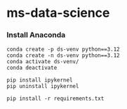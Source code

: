 # ms-data-science

### Install Anaconda

```shell
conda create -p ds-venv python==3.12
conda create -n ds-venv python==3.12
conda activate ds-venv/
conda deactivate

pip install ipykernel
pip uninstall ipykernel

pip install -r requirements.txt
```
